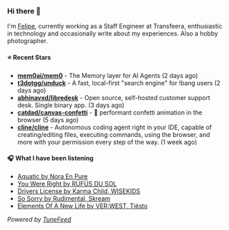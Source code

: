 ### Hi there 👋

I'm [Felipe](https://felipevm.com), currently working as a Staff Engineer at Transfeera, enthusiastic in technology and occasionally write about my experiences. Also a hobby photographer.

#### ⭐ Recent Stars
- **[mem0ai/mem0](https://github.com/mem0ai/mem0)** - The Memory layer for AI Agents (2 days ago)
- **[t3dotgg/unduck](https://github.com/t3dotgg/unduck)** - A fast, local-first &#34;search engine&#34; for !bang users (2 days ago)
- **[abhinavxd/libredesk](https://github.com/abhinavxd/libredesk)** - Open source, self-hosted customer support desk. Single binary app. (3 days ago)
- **[catdad/canvas-confetti](https://github.com/catdad/canvas-confetti)** - 🎉 performant confetti animation in the browser (5 days ago)
- **[cline/cline](https://github.com/cline/cline)** - Autonomous coding agent right in your IDE, capable of creating/editing files, executing commands, using the browser, and more with your permission every step of the way. (1 week ago)

#### 🎧 What I have been listening
- [Aquatic by Nora En Pure](https://open.spotify.com/track/4PJaGVVVYNSN9EZJmMLtfK)
- [You Were Right by RÜFÜS DU SOL](https://open.spotify.com/track/5HGxLtYxTriF7mMiriSpaz)
- [Drivers License by Karma Child, WISEKIDS](https://open.spotify.com/track/6xg4Auc6lQ75fTuzckPdMF)
- [So Sorry by Rudimental, Skream](https://open.spotify.com/track/0m8Mz4HBphiBVEiI99u8jU)
- [Elements Of A New Life by VER:WEST, Tiësto](https://open.spotify.com/track/4aoT4eYesZWIwifnIFRgcs)

_Powered by [TuneFeed](https://tunefeed.app?ref=github.com)_
